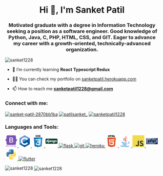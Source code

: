 <h1 align="center">Hi 👋, I'm Sanket Patil</h1>
<h3 align="center">Motivated graduate with a degree in Information Technology seeking a position as a software engineer. Good knowledge of Python, Java, C, PHP, HTML, CSS, and GIT. Eager to advance my career with a growth-oriented, technically-advanced organization.</h3>

<p align="left"> <img src="https://komarev.com/ghpvc/?username=sanket1228&label=Profile%20views&color=0e75b6&style=flat" alt="sanket1228" /> </p>

- 🌱 I’m currently learning **React Typescript Redux**

- 👨‍💻 You can check my portfolio on [sanketpatil.herokuapp.com](sanketpatil.herokuapp.com)

- 📫 How to reach me **sanketpatil1228@gmail.com**

<h3 align="left">Connect with me:</h3>
<p align="left">
<a href="https://linkedin.com/in/sanket-patil-2870bb1ba" target="blank"><img align="center" src="https://raw.githubusercontent.com/rahuldkjain/github-profile-readme-generator/master/src/images/icons/Social/linked-in-alt.svg" alt="sanket-patil-2870bb1ba" height="30" width="40" /></a>
<a href="https://instagram.com/patilsanket_" target="blank"><img align="center" src="https://raw.githubusercontent.com/rahuldkjain/github-profile-readme-generator/master/src/images/icons/Social/instagram.svg" alt="patilsanket_" height="30" width="40" /></a>
<a href="https://www.hackerrank.com/sanketpatil1228" target="blank"><img align="center" src="https://raw.githubusercontent.com/rahuldkjain/github-profile-readme-generator/master/src/images/icons/Social/hackerrank.svg" alt="sanketpatil1228" height="30" width="40" /></a>
</p>

<h3 align="left">Languages and Tools:</h3>
<p align="left"> <a href="https://getbootstrap.com" target="_blank"> <img src="https://raw.githubusercontent.com/devicons/devicon/master/icons/bootstrap/bootstrap-plain-wordmark.svg" alt="bootstrap" width="40" height="40"/> </a> <a href="https://www.cprogramming.com/" target="_blank"> <img src="https://raw.githubusercontent.com/devicons/devicon/master/icons/c/c-original.svg" alt="c" width="40" height="40"/> </a> <a href="https://www.w3schools.com/css/" target="_blank"> <img src="https://raw.githubusercontent.com/devicons/devicon/master/icons/css3/css3-original-wordmark.svg" alt="css3" width="40" height="40"/> </a> <a href="https://www.djangoproject.com/" target="_blank"> <img src="https://raw.githubusercontent.com/devicons/devicon/master/icons/django/django-original.svg" alt="django" width="40" height="40"/> </a> <a href="https://flask.palletsprojects.com/" target="_blank"> <img src="https://www.vectorlogo.zone/logos/pocoo_flask/pocoo_flask-icon.svg" alt="flask" width="40" height="40"/> </a> <a href="https://git-scm.com/" target="_blank"> <img src="https://www.vectorlogo.zone/logos/git-scm/git-scm-icon.svg" alt="git" width="40" height="40"/> </a> <a href="https://heroku.com" target="_blank"> <img src="https://www.vectorlogo.zone/logos/heroku/heroku-icon.svg" alt="heroku" width="40" height="40"/> </a> <a href="https://www.w3.org/html/" target="_blank"> <img src="https://raw.githubusercontent.com/devicons/devicon/master/icons/html5/html5-original-wordmark.svg" alt="html5" width="40" height="40"/> </a> <a href="https://www.java.com" target="_blank"> <img src="https://raw.githubusercontent.com/devicons/devicon/master/icons/java/java-original.svg" alt="java" width="40" height="40"/> </a> <a href="https://developer.mozilla.org/en-US/docs/Web/JavaScript" target="_blank"> <img src="https://raw.githubusercontent.com/devicons/devicon/master/icons/javascript/javascript-original.svg" alt="javascript" width="40" height="40"/> </a> <a href="https://www.php.net" target="_blank"> <img src="https://raw.githubusercontent.com/devicons/devicon/master/icons/php/php-original.svg" alt="php" width="40" height="40"/> </a> <a href="https://www.python.org" target="_blank"> <img src="https://raw.githubusercontent.com/devicons/devicon/master/icons/python/python-original.svg" alt="python" width="40" height="40"/> <img src="https://raw.githubusercontent.com/devicons/devicon/master/icons/flutter/flutter.svg" alt="flutter" width="40" height="40"/></a> </p>

<p><img align="left" src="https://github-readme-stats.vercel.app/api/top-langs?username=sanket1228&show_icons=true&locale=en&layout=compact" alt="sanket1228" /></p>

<p>&nbsp;<img align="center" src="https://github-readme-stats.vercel.app/api?username=sanket1228&show_icons=true&theme=dark&locale=en" alt="sanket1228" /></p>
